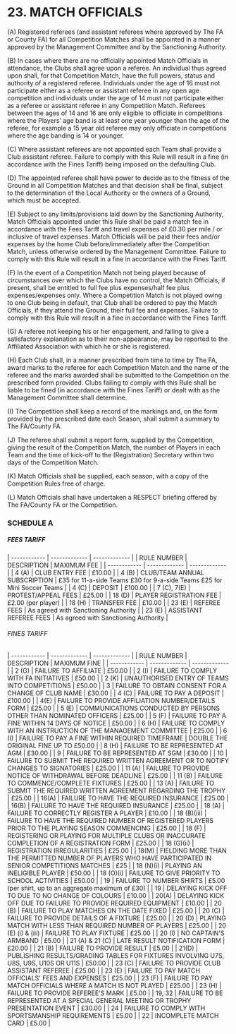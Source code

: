 # 23. MATCH OFFICIALS
(A) Registered referees (and assistant referees where approved by The FA or County FA) for all Competition Matches shall be appointed in a manner approved by the Management Committee and by the Sanctioning Authority.

(B)	In cases where there are no officially appointed Match Officials in attendance, the Clubs shall agree upon a referee. An individual thus agreed upon shall, for that Competition Match, have the full powers, status and authority of a registered referee. Individuals under the age of 16 must not participate either as a referee or assistant referee in any open age competition and individuals under the age of 14 must not participate either as a referee or assistant referee in any Competition Match. Referees between the ages of 14 and 16 are only eligible to officiate in competitions where the Players’ age band is at least one year younger than the age of the referee, for example a 15 year old referee may only officiate in competitions where the age banding is 14 or younger.

(C)	Where assistant referees are not appointed each Team shall provide a Club assistant referee. Failure to comply with this Rule will result in a fine (in accordance with the Fines Tariff) being imposed on the defaulting Club.

(D)	The appointed referee shall have power to decide as to the fitness of the Ground in all Competition Matches and that decision shall be final, subject to the determination of the Local Authority or the owners of a Ground, which must be accepted.

(E)	Subject to any limits/provisions laid down by the Sanctioning Authority, Match Officials appointed under this Rule shall be paid a match fee in accordance with the Fees Tariff and travel expenses of £0.30 per mile / or inclusive of travel expenses.
Match Officials will be paid their fees and/or expenses by the home Club before/immediately after the Competition Match, unless otherwise ordered by the Management Committee. Failure to comply with this Rule will result in a fine in accordance with the Fines Tariff.

(F)	In the event of a Competition Match not being played because of circumstances over which the Clubs have no control, the Match Officials, if present, shall be entitled to full fee plus expenses/half fee plus expenses/expenses only. Where a Competition Match is not played owing to one Club being in default, that Club shall be ordered to pay the Match Officials, if they attend the Ground, their full fee and expenses. Failure to comply with this Rule will result in a fine in accordance with the Fines Tariff.

(G)	A referee not keeping his or her engagement, and failing to give a satisfactory explanation as to their non-appearance, may be reported to the Affiliated Association with which he or she is registered.

(H)	Each Club shall, in a manner prescribed from time to time by The FA, award marks to the referee for each Competition Match and the name of the referee and the marks awarded shall be submitted to the Competition on the prescribed form provided. Clubs failing to comply with this Rule shall be liable to be fined (in accordance with the Fines Tariff) or dealt with as the Management Committee shall determine.

(I)	The Competition shall keep a record of the markings and, on the form provided by the prescribed date each Season, shall submit a summary to The FA/County FA.

(J)	The referee shall submit a report form, supplied by the Competition, giving the result of the Competition Match, the number of Players in each Team and the time of kick-off to the (Registration) Secretary within two days of the Competition Match.

(K)	Match Officials shall be supplied, each season, with a copy of the Competition Rules free of charge.

(L)	Match Officials shall have undertaken a RESPECT briefing offered by The FA/County FA or the Competition.

### SCHEDULE A

##### FEES TARIFF 
| ------------ 	| -------------                 | ------------- 	|
| RULE NUMBER	  | DESCRIPTION                   | MAXIMUM FEE 		|
| ------------ 	| -------------                 | ------------- 	|
| 4 (A)		      | CLUB ENTRY FEE                | £10.00 		      |
| 4 (B)		      | CLUB/TEAM ANNUAL SUBSCRIPTION	| £35 for 11-a-side Teams  £30 for 9-a-side Teams  £25 for Mini Soccer Teams  |
| 4 (C)		      | DEPOSIT                       | £100.00 		    |
| 7 (C), 7(E)	  | PROTEST/APPEAL FEES           | £25.00 		      |
| 18 (D)	      | PLAYER REGISTRATION FEE       | £2.00 (per player) 	|
| 18 (H)	      | TRANSFER FEE	                | £10.00 		      |
| 23 (E)	      | REFEREE FEES		              | As agreed with Sanctioning Authority |
| 23 (E)	      | ASSISTANT REFEREE FEES        | As agreed with Sanctioning Authority |


######  FINES TARIFF
| ------------ 	| -------------           | ------------- 	|
| RULE NUMBER | DESCRIPTION | MAXIMUM FINE |
| ------------ 	| -------------           | ------------- 	|
| 2 (G) | FAILURE TO AFFILIATE | £50.00 |
| 2 (I) | FAILURE TO COMPLY WITH FA INITIATIVES | £50.00 |
| 2 (K) | UNAUTHORISED ENTRY OF TEAMS INTO COMPETITIONS | £50.00 |
| 3 | FAILURE TO OBTAIN CONSENT FOR A CHANGE OF CLUB NAME | £30.00 |
| 4 (C) | FAILURE TO PAY A DEPOSIT | £100.00 |
| 4(E) | FAILURE TO PROVIDE AFFILIATION NUMBER/DETAILS FORM | £25.00 |
| 5 (E) | COMMUNICATIONS CONDUCTED BY PERSONS OTHER THAN NOMINATED OFFICERS | £25.00 |
| 5 (F) | FAILURE TO PAY A FINE WITHIN 14 DAYS OF NOTICE | £50.00 |
| 6 (H) | FAILURE TO COMPLY WITH AN INSTRUCTION OF THE MANAGEMENT COMMITTEE | £25.00 |
| 6 (I) | FAILURE TO PAY A FINE WITHIN REQUIRED TIMEFRAME | DOUBLE THE ORIGINAL FINE UP TO £50.00 |
| 8 (H) | FAILURE TO BE REPRESENTED AT AGM | £30.00 |
| 9 | FAILURE TO BE REPRESENTED AT SGM | £30.00 |
| 10 | FAILURE TO SUBMIT THE REQUIRED WRITTEN AGREEMENT OR TO NOTIFY CHANGES TO SIGNATORIES | £25.00 |
| 11 (A) | FAILURE TO PROVIDE NOTICE OF WITHDRAWAL BEFORE DEADLINE | £25.00 |
| 11 (B) | FAILURE TO COMMENCE/COMPLETE FIXTURES | £25.00 |
| 13 (A) | FAILURE TO SUBMIT THE REQUIRED WRITTEN AGREEMENT REGARDING THE TROPHY | £25.00 |
| 16(A) | FAILURE TO HAVE THE REQUIRED INSURANCE | £25.00 |
|  16(B) | FAILURE TO HAVE THE REQUIRED INSURANCE | £25.00 |
| 18 (A) | FAILURE TO CORRECTLY REGISTER A PLAYER | £10.00 |
| 18 (B)(iii) | FAILURE TO HAVE THE REQUIRED NUMBER OF REGISTERED PLAYERS PRIOR TO THE PLAYING SEASON COMMENCING | £25.00 |
| 18 (F) | REGISTERING OR PLAYING FOR MULTIPLE CLUBS OR INACCURATE COMPLETION OF A REGISTRATION FORM | £25.00 |
| 18 (G)(ii) | REGISTRATION IRREGULARITIES | £25.00 |
| 18(M) | FIELDING MORE THAN THE PERMITTED NUMBER OF PLAYERS WHO HAVE PARTICIPATED IN SENIOR COMPETITIONS MATCHES | £25 |
| 18 (N)(i) | PLAYING AN INELIGIBLE PLAYER | £50.00 |
| 18 (O)(i) | FAILURE TO GIVE PRIORITY TO SCHOOL ACTIVITIES | £50.00 |
| 19 | FAILURE TO NUMBER SHIRTS | £5.00 (per shirt, up to an aggregate maximum of £30) |
| 19 | DELAYING KICK OFF TO DUE TO NO CHANGE OF COLOURS | £10.00 |
| 20(A) | DELAYING KICK OFF DUE TO FAILURE TO PROVIDE REQUIRED EQUIPMENT | £10.00 |
| 20 (B) | FAILURE TO PLAY MATCHES ON THE DATE FIXED | £25.00 |
| 20 (C) | FAILURE TO PROVIDE DETAILS OF A FIXTURE | £25.00 |
| 20 (D) | PLAYING MATCH WITH LESS THAN REQUIRED NUMBER OF PLAYERS | £25.00 |
| 20 (E) (i) &amp; (iii) | FAILURE TO PLAY FIXTURE | £25.00 |
| 20 (I) | NO CAPTAIN&#39;S ARMBAND | £5.00 |
| 21 (A) &amp; 21 (C) | LATE RESULT NOTIFICATION FORM | £20.00 |
| 21 (B) | FAILURE TO PROVIDE RESULT | £5.00 |
| 21(D) | PUBLISHING RESULTS/GRADING TABLES FOR FIXTURES INVOLVING U7S, U8S, U9S, U10S OR U11S | £50.00 |
| 23 (C) | FAILURE TO PROVIDE CLUB ASSISTANT REFEREE | £25.00 |
| 23 (E) | FAILURE TO PAY MATCH OFFICIALS&#39; FEES AND EXPENSES | £25.00 |
| 23 (F) | FAILURE TO PAY MATCH OFFICIALS WHERE A MATCH IS NOT PLAYED | £25.00 |
| 23 (H) | FAILURE TO PROVIDE REFEREE&#39;S MARK | £5.00 |
| 19, 32 | FAILURE TO BE REPRESENTED AT A SPECIAL GENERAL MEETING OR TROPHY PRESENTATION EVENT | £30.00 |
| 24 | FAILURE TO COMPLY WITH SPORTSMANSHIP REQUIREMENTS | £5.00 |
| 22 | INCOMPLETE MATCH CARD | £5.00 |

